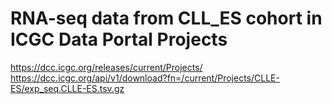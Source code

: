 # RNA-seq data from CLL_ES cohort in ICGC Data Portal Projects
https://dcc.icgc.org/releases/current/Projects/
https://dcc.icgc.org/api/v1/download?fn=/current/Projects/CLLE-ES/exp_seq.CLLE-ES.tsv.gz